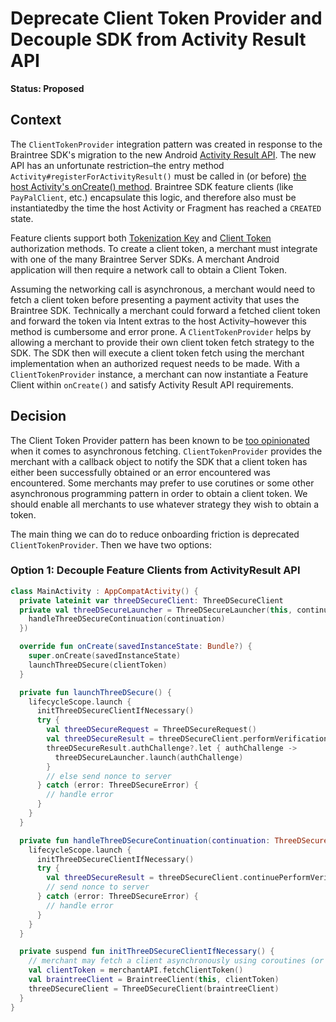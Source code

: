 # Deprecate Client Token Provider and Decouple SDK from Activity Result API

**Status: Proposed**

## Context

The `ClientTokenProvider` integration pattern was created in response to the Braintree SDK's migration to the new Android [Activity Result API](https://developer.android.com/training/basics/intents/result). The new API has an unfortunate restriction–the entry method `Activity#registerForActivityResult()` must be called in (or before) [the host Activity's onCreate() method](https://stackoverflow.com/a/63883427). Braintree SDK feature clients (like `PayPalClient`, etc.) encapsulate this logic, and therefore also must be instantiatedby the time the host Activity or Fragment has reached a `CREATED` state. 

Feature clients support both [Tokenization Key](https://developer.paypal.com/braintree/docs/guides/authorization/tokenization-key) and [Client Token](https://developer.paypal.com/braintree/docs/guides/authorization/client-token) authorization methods. To create a client token, a merchant must integrate with one of the many Braintree Server SDKs. A merchant Android application will then require a network call to obtain a Client Token.

Assuming the networking call is asynchronous, a merchant would need to fetch a client token before presenting a payment activity that uses the Braintree SDK. Technically a merchant could forward a fetched client token and forward the token via Intent extras to the host Activity–however this method is cumbersome and error prone. A `ClientTokenProvider` helps by allowing a merchant to provide their own client token fetch strategy to the SDK. The SDK then will execute a client token fetch using the merchant implementation when an authorized request needs to be made. With a `ClientTokenProvider` instance, a merchant can now instantiate a Feature Client within `onCreate()` and satisfy Activity Result API requirements. 

## Decision

The Client Token Provider pattern has been known to be [too opinionated](https://github.com/braintree/braintree_android/discussions/496) when it comes to asynchronous fetching. `ClientTokenProvider` provides the merchant with a callback object to notify the SDK that a client token has either been successfully obtained or an error encountered was encountered. Some merchants may prefer to use corutines or some other asynchronous programming pattern in order to obtain a client token. We should enable all merchants to use whatever strategy they wish to obtain a token.

The main thing we can do to reduce onboarding friction is deprecated `ClientTokenProvider`. Then we have two options:

### Option 1: Decouple Feature Clients from ActivityResult API

```kotlin
class MainActivity : AppCompatActivity() {
  private lateinit var threeDSecureClient: ThreeDSecureClient
  private val threeDSecureLauncher = ThreeDSecureLauncher(this, continuation -> {
    handleThreeDSecureContinuation(continuation)
  })

  override fun onCreate(savedInstanceState: Bundle?) {
    super.onCreate(savedInstanceState)
    launchThreeDSecure(clientToken)
  }

  private fun launchThreeDSecure() {
    lifecycleScope.launch {
      initThreeDSecureClientIfNecessary()
      try {
        val threeDSecureRequest = ThreeDSecureRequest()
        val threeDSecureResult = threeDSecureClient.performVerification(threeDSecureRequest)
        threeDSecureResult.authChallenge?.let { authChallenge ->
          threeDSecureLauncher.launch(authChallenge)
        }
        // else send nonce to server
      } catch (error: ThreeDSecureError) {
        // handle error
      }
    }
  }

  private fun handleThreeDSecureContinuation(continuation: ThreeDSecureContinuation) {
    lifecycleScope.launch {
      initThreeDSecureClientIfNecessary()
      try {
        val threeDSecureResult = threeDSecureClient.continuePerformVerification(continuation)
        // send nonce to server
      } catch (error: ThreeDSecureError) {
        // handle error
      }
    }
  }

  private suspend fun initThreeDSecureClientIfNecessary() {
    // merchant may fetch a client asynchronously using coroutines (or any other method)
    val clientToken = merchantAPI.fetchClientToken()
    val braintreeClient = BraintreeClient(this, clientToken)
    threeDSecureClient = ThreeDSecureClient(braintreeClient)
  }
}
```
